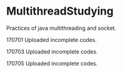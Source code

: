 # MultithreadStudying
Practices of java multithreading and socket.

170701 Uploaded incomplete codes.

170703 Uploaded incomplete codes.

170705 Uploaded incomplete codes.
